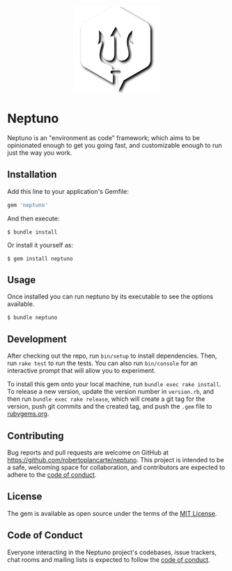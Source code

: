 <p align="center">
  <img width="200" alt="Neptuno Logo" src="docs/logo_shadow.svg">
</p>


# Neptuno

Neptuno is an "environment as code" framework; which aims to be opinionated enough to get you going fast, and customizable enough to run just the way you work.

## Installation

Add this line to your application's Gemfile:

```ruby
gem 'neptuno'
```

And then execute:

    $ bundle install

Or install it yourself as:

    $ gem install neptuno

## Usage

Once installed you can run neptuno by its executable to see the options available.

    $ bundle neptuno

## Development

After checking out the repo, run `bin/setup` to install dependencies. Then, run `rake test` to run the tests. You can also run `bin/console` for an interactive prompt that will allow you to experiment.

To install this gem onto your local machine, run `bundle exec rake install`. To release a new version, update the version number in `version.rb`, and then run `bundle exec rake release`, which will create a git tag for the version, push git commits and the created tag, and push the `.gem` file to [rubygems.org](https://rubygems.org).

## Contributing

Bug reports and pull requests are welcome on GitHub at https://github.com/robertoplancarte/neptuno. This project is intended to be a safe, welcoming space for collaboration, and contributors are expected to adhere to the [code of conduct](https://github.com/[USERNAME]/neptuno/blob/master/CODE_OF_CONDUCT.md).

## License

The gem is available as open source under the terms of the [MIT License](https://opensource.org/licenses/MIT).

## Code of Conduct

Everyone interacting in the Neptuno project's codebases, issue trackers, chat rooms and mailing lists is expected to follow the [code of conduct](https://github.com/[USERNAME]/neptuno/blob/master/CODE_OF_CONDUCT.md).

